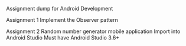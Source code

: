 Assignment dump for Android Development

Assignment 1
    Implement the Observer pattern


Assignment 2
    Random number generator mobile application
    Import into Android Studio
    Must have Android Studio 3.6+